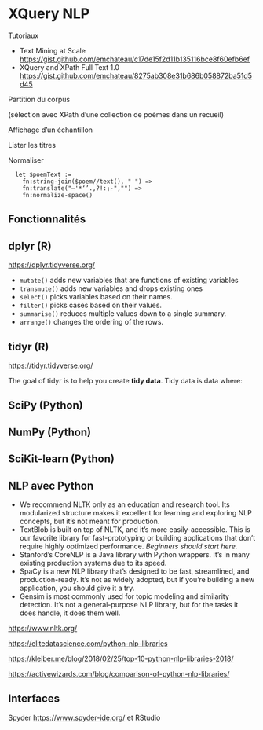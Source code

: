 # XQuery NLP

Tutoriaux

- Text Mining at Scale https://gist.github.com/emchateau/c17de15f2d11b135116bce8f60efb6ef
- XQuery and XPath Full Text 1.0 https://gist.github.com/emchateau/8275ab308e31b686b058872ba51d5d45

Partition du corpus 

(sélection avec XPath d’une collection de poèmes dans un recueil)

Affichage d’un échantillon

Lister les titres

Normaliser 

```
  let $poemText := 
    fn:string-join($poem//text(), " ") =>
    fn:translate("—'*‘’.,?!:;-","") =>
    fn:normalize-space()
```



## Fonctionnalités 

## dplyr (R)

https://dplyr.tidyverse.org/

-  `mutate()` adds new variables that are functions of existing variables
- `transmute()` adds new variables and drops existing ones
-  `select()` picks variables based on their names.
-  `filter()` picks cases based on their values.
-  `summarise()` reduces multiple values down to a single summary.
-  `arrange()` changes the ordering of the rows.

## tidyr (R)

https://tidyr.tidyverse.org/

The goal of tidyr is to help you create **tidy data**. Tidy data is data where:

## SciPy (Python)

## NumPy (Python)

## SciKit-learn (Python)

## NLP avec Python

- We recommend NLTK only as an education and research tool. Its  modularized structure makes it excellent for learning and exploring NLP  concepts, but it’s not meant for production.
- TextBlob is built on top of NLTK, and it’s more easily-accessible.  This is our favorite library for fast-prototyping or building  applications that don’t require highly optimized performance. *Beginners should start here.*
- Stanford’s CoreNLP is a Java library with Python wrappers. It’s in many existing production systems due to its speed.
- SpaCy is a new NLP library that’s designed to be fast, streamlined,  and production-ready. It’s not as widely adopted, but if you’re building  a new application, you should give it a try.
- Gensim is most commonly used for topic modeling and similarity  detection. It’s not a general-purpose NLP library, but for the tasks it  does handle, it does them well.

https://www.nltk.org/

https://elitedatascience.com/python-nlp-libraries

https://kleiber.me/blog/2018/02/25/top-10-python-nlp-libraries-2018/

https://activewizards.com/blog/comparison-of-python-nlp-libraries/

## Interfaces

Spyder https://www.spyder-ide.org/ et RStudio